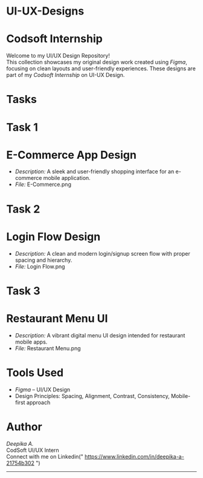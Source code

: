 # UI-UX-Designs
# Codsoft Internship

Welcome to my UI/UX Design Repository!  
This collection showcases my original design work created using *Figma*, focusing on clean layouts and user-friendly experiences.
These designs are part of my *Codsoft Internship* on UI-UX Design.

# Tasks

# Task 1
# E-Commerce App Design
- *Description:* A sleek and user-friendly shopping interface for an e-commerce mobile application.
- *File:* E-Commerce.png

# Task 2
#  Login Flow Design
- *Description:* A clean and modern login/signup screen flow with proper spacing and hierarchy.
- *File:* Login Flow.png

# Task 3
# Restaurant Menu UI
- *Description:* A vibrant digital menu UI design intended for restaurant mobile apps.
- *File:* Restaurant Menu.png

# Tools Used
- *Figma* – UI/UX Design
- Design Principles: Spacing, Alignment, Contrast, Consistency, Mobile-first approach

# Author
*Deepika A.*  
CodSoft UI/UX Intern  
Connect with me on Linkedin(" https://www.linkedin.com/in/deepika-a-21754b302 ")

---
